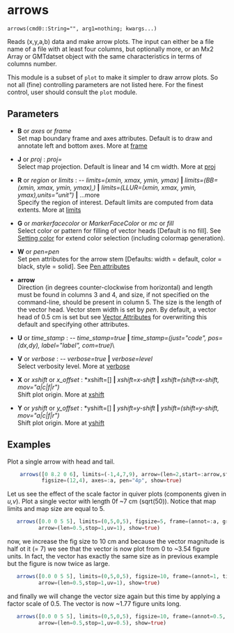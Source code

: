 # arrows

	arrows(cmd0::String="", arg1=nothing; kwargs...)

Reads (x,y,a,b) data and make arrow plots. The input can either be a file name of a file with at least
four columns, but optionally more, or an Mx2 Array or GMTdatset object with the same characteristics in
terms of columns number.

This module is a subset of `plot` to make it simpler to draw arrow plots. So not all (fine)
controlling parameters are not listed here. For the finest control, user should consult the `plot` module.

Parameters
----------

- **B** or *axes* or *frame*\
  Set map boundary frame and axes attributes. Default is to draw and annotate left and bottom axes.
  More at [frame](@ref)

- **J** or *proj* : *proj=<parameters>*\
  Select map projection. Default is linear and 14 cm width. More at [proj](@ref)

- **R** or *region* or *limits* : -- *limits=(xmin, xmax, ymin, ymax)* **|** *limits=(BB=(xmin, xmax, ymin, ymax),)*
   **|** *limits=(LLUR=(xmin, xmax, ymin, ymax),units="unit")* **|** ...more \
   Specify the region of interest. Default limits are computed from data extents. More at [limits](@ref)

- **G** or *markerfacecolor* or *MarkerFaceColor* or *mc* or *fill*\
   Select color or pattern for filling of vector heads [Default is no fill]. See [Setting color](@ref)
   for extend color selection (including colormap generation).

- **W** or *pen=pen*\
   Set pen attributes for the arrow stem [Defaults: width = default, color = black,
   style = solid]. See [Pen attributes](@ref)

- **arrow**\
   Direction (in degrees counter-clockwise from horizontal) and length must be found in columns 3 and 4,
   and size, if not specified on the command-line, should be present in column 5. The size is the length of
   the vector head. Vector stem width is set by *pen*. By default, a vector head of 0.5 cm is set but see
   [Vector Attributes](@ref) for overwriting this default and specifying other attributes.

- **U** or *time_stamp* : -- *time_stamp=true* **|** *time_stamp=(just="code", pos=(dx,dy), label="label", com=true)*\

- **V** or *verbose* : -- *verbose=true* **|** *verbose=level*\
   Select verbosity level. More at [verbose](@ref)

- **X** or *xshift* or *x_offset* : *xshift=[] **|** *xshift=x-shift* **|** *xshift=(shift=x-shift, mov="a|c|f|r")*\
   Shift plot origin. More at [xshift](@ref)

- **Y** or *yshift* or *y_offset* : *yshift=[] **|** *yshift=y-shift* **|** *yshift=(shift=y-shift, mov="a|c|f|r")*\
   Shift plot origin. More at [yshift](@ref)

Examples
--------

Plot a single arrow with head and tail.

```julia
    arrows([0 8.2 0 6], limits=(-1,4,7,9), arrow=(len=2,start=:arrow,stop=:tail,shape=0.5),
           figsize=(12,4), axes=:a, pen="4p", show=true)
```

Let us see the effect of the scale factor in quiver plots (components given in *u,v*). Plot a single vector
with length 0f ~7 cm (sqrt(50)). Notice that map limits and map size are equal to 5.

```julia
   arrows([0.0 0 5 5], limits=(0,5,0,5), figsize=5, frame=(annot=:a, grid=1),
          arrow=(len=0.5,stop=1,uv=1), show=true)
```

now, we increase the fig size to 10 cm and because the vector magnitude is half ot it (= 7) we see that the
vector is now plot from 0 to ~3.54 figure units. In fact, the vector has exactly the same size as in previous
example but the figure is now twice as large.

```julia
   arrows([0.0 0 5 5], limits=(0,5,0,5), figsize=10, frame=(annot=1, ticks=0.5, grid=1),
          arrow=(len=0.5,stop=1,uv=1), show=true)
```

and finally we will change the vector size again but this time by applying a factor scale of 0.5. The vector
is now ~1.77 figure units long.

```julia
   arrows([0.0 0 5 5], limits=(0,5,0,5), figsize=10, frame=(annot=0.5, ticks=0.25, grid=0.5),
          arrow=(len=0.5,stop=1,uv=0.5), show=true)
```